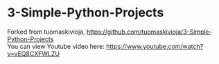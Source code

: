 # 3-Simple-Python-Projects
Forked from tuomaskivioja, https://github.com/tuomaskivioja/3-Simple-Python-Projects<br/>
You can view Youtube video here: https://www.youtube.com/watch?v=vEQ8CXFWLZU
